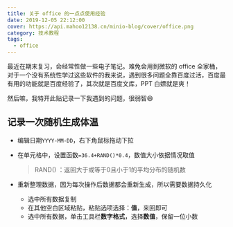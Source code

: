 ```yaml
---
title: 关于 office 的一点点使用经验
date: 2019-12-05 22:12:00
cover: https://api.mahoo12138.cn/minio-blog/cover/office.png
category: 技术教程
tags:
  - office
---
```


最近在期末复习，会经常性做一些电子笔记。难免会用到微软的 office 全家桶，对于一个没有系统性学过这些软件的我来说，遇到很多问题全靠百度过活，百度最有用的功能就是百度经验了，其次就是百度文库，PPT 白嫖就是爽！

然后嘛，我特开此贴记录一下我遇到的问题，很弱智:smile:

## 记录一次随机生成体温

- 编辑日期`YYYY-MM-DD`，右下角鼠标拖动下拉

- 在单元格中，设置函数`=36.4+RAND()*0.4`，数值大小依据情况取值

  > RAND() ：返回大于或等于0且小于1的平均分布的随机数

- 重新整理数据，因为每次操作后数据都会重新生成，所以需要数据持久化
  - 选中所有数据复制
  - 在其他空白区域粘贴，粘贴选项选择：**值**，来回即可
  - 选中所有数据，单击工具栏**数字格式**，选择**数值**，保留一位小数
